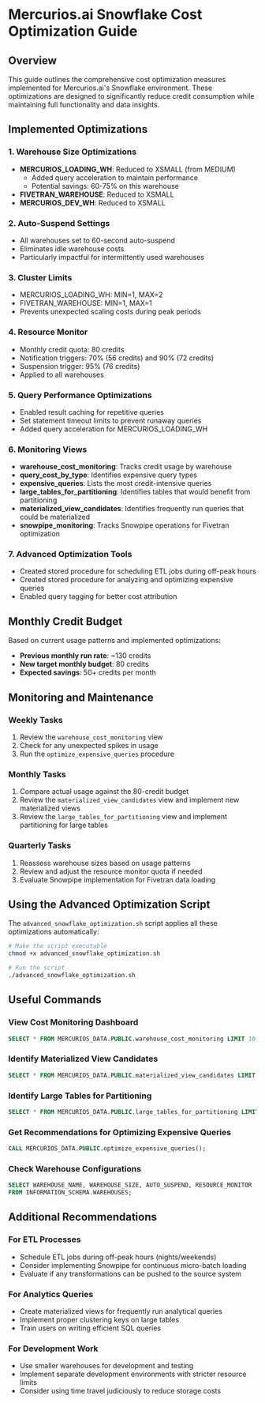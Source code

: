 # Mercurios.ai Snowflake Cost Optimization Guide

## Overview
This guide outlines the comprehensive cost optimization measures implemented for Mercurios.ai's Snowflake environment. These optimizations are designed to significantly reduce credit consumption while maintaining full functionality and data insights.

## Implemented Optimizations

### 1. Warehouse Size Optimizations
- **MERCURIOS_LOADING_WH**: Reduced to XSMALL (from MEDIUM)
  - Added query acceleration to maintain performance
  - Potential savings: 60-75% on this warehouse
- **FIVETRAN_WAREHOUSE**: Reduced to XSMALL
- **MERCURIOS_DEV_WH**: Reduced to XSMALL

### 2. Auto-Suspend Settings
- All warehouses set to 60-second auto-suspend
- Eliminates idle warehouse costs
- Particularly impactful for intermittently used warehouses

### 3. Cluster Limits
- MERCURIOS_LOADING_WH: MIN=1, MAX=2
- FIVETRAN_WAREHOUSE: MIN=1, MAX=1
- Prevents unexpected scaling costs during peak periods

### 4. Resource Monitor
- Monthly credit quota: 80 credits
- Notification triggers: 70% (56 credits) and 90% (72 credits)
- Suspension trigger: 95% (76 credits)
- Applied to all warehouses

### 5. Query Performance Optimizations
- Enabled result caching for repetitive queries
- Set statement timeout limits to prevent runaway queries
- Added query acceleration for MERCURIOS_LOADING_WH

### 6. Monitoring Views
- **warehouse_cost_monitoring**: Tracks credit usage by warehouse
- **query_cost_by_type**: Identifies expensive query types
- **expensive_queries**: Lists the most credit-intensive queries
- **large_tables_for_partitioning**: Identifies tables that would benefit from partitioning
- **materialized_view_candidates**: Identifies frequently run queries that could be materialized
- **snowpipe_monitoring**: Tracks Snowpipe operations for Fivetran optimization

### 7. Advanced Optimization Tools
- Created stored procedure for scheduling ETL jobs during off-peak hours
- Created stored procedure for analyzing and optimizing expensive queries
- Enabled query tagging for better cost attribution

## Monthly Credit Budget

Based on current usage patterns and implemented optimizations:

- **Previous monthly run rate**: ~130 credits
- **New target monthly budget**: 80 credits
- **Expected savings**: 50+ credits per month

## Monitoring and Maintenance

### Weekly Tasks
1. Review the `warehouse_cost_monitoring` view
2. Check for any unexpected spikes in usage
3. Run the `optimize_expensive_queries` procedure

### Monthly Tasks
1. Compare actual usage against the 80-credit budget
2. Review the `materialized_view_candidates` view and implement new materialized views
3. Review the `large_tables_for_partitioning` view and implement partitioning for large tables

### Quarterly Tasks
1. Reassess warehouse sizes based on usage patterns
2. Review and adjust the resource monitor quota if needed
3. Evaluate Snowpipe implementation for Fivetran data loading

## Using the Advanced Optimization Script

The `advanced_snowflake_optimization.sh` script applies all these optimizations automatically:

```bash
# Make the script executable
chmod +x advanced_snowflake_optimization.sh

# Run the script
./advanced_snowflake_optimization.sh
```

## Useful Commands

### View Cost Monitoring Dashboard
```sql
SELECT * FROM MERCURIOS_DATA.PUBLIC.warehouse_cost_monitoring LIMIT 10;
```

### Identify Materialized View Candidates
```sql
SELECT * FROM MERCURIOS_DATA.PUBLIC.materialized_view_candidates LIMIT 10;
```

### Identify Large Tables for Partitioning
```sql
SELECT * FROM MERCURIOS_DATA.PUBLIC.large_tables_for_partitioning LIMIT 10;
```

### Get Recommendations for Optimizing Expensive Queries
```sql
CALL MERCURIOS_DATA.PUBLIC.optimize_expensive_queries();
```

### Check Warehouse Configurations
```sql
SELECT WAREHOUSE_NAME, WAREHOUSE_SIZE, AUTO_SUSPEND, RESOURCE_MONITOR 
FROM INFORMATION_SCHEMA.WAREHOUSES;
```

## Additional Recommendations

### For ETL Processes
- Schedule ETL jobs during off-peak hours (nights/weekends)
- Consider implementing Snowpipe for continuous micro-batch loading
- Evaluate if any transformations can be pushed to the source system

### For Analytics Queries
- Create materialized views for frequently run analytical queries
- Implement proper clustering keys on large tables
- Train users on writing efficient SQL queries

### For Development Work
- Use smaller warehouses for development and testing
- Implement separate development environments with stricter resource limits
- Consider using time travel judiciously to reduce storage costs
